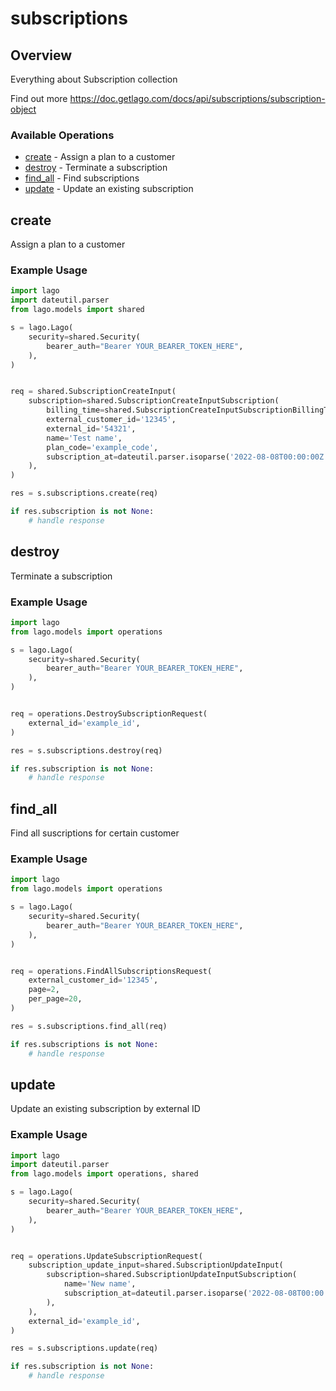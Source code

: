 # subscriptions

## Overview

Everything about Subscription collection

Find out more
<https://doc.getlago.com/docs/api/subscriptions/subscription-object>
### Available Operations

* [create](#create) - Assign a plan to a customer
* [destroy](#destroy) - Terminate a subscription
* [find_all](#find_all) - Find subscriptions
* [update](#update) - Update an existing subscription

## create

Assign a plan to a customer

### Example Usage

```python
import lago
import dateutil.parser
from lago.models import shared

s = lago.Lago(
    security=shared.Security(
        bearer_auth="Bearer YOUR_BEARER_TOKEN_HERE",
    ),
)


req = shared.SubscriptionCreateInput(
    subscription=shared.SubscriptionCreateInputSubscription(
        billing_time=shared.SubscriptionCreateInputSubscriptionBillingTimeEnum.ANNIVERSARY,
        external_customer_id='12345',
        external_id='54321',
        name='Test name',
        plan_code='example_code',
        subscription_at=dateutil.parser.isoparse('2022-08-08T00:00:00Z'),
    ),
)

res = s.subscriptions.create(req)

if res.subscription is not None:
    # handle response
```

## destroy

Terminate a subscription

### Example Usage

```python
import lago
from lago.models import operations

s = lago.Lago(
    security=shared.Security(
        bearer_auth="Bearer YOUR_BEARER_TOKEN_HERE",
    ),
)


req = operations.DestroySubscriptionRequest(
    external_id='example_id',
)

res = s.subscriptions.destroy(req)

if res.subscription is not None:
    # handle response
```

## find_all

Find all suscriptions for certain customer

### Example Usage

```python
import lago
from lago.models import operations

s = lago.Lago(
    security=shared.Security(
        bearer_auth="Bearer YOUR_BEARER_TOKEN_HERE",
    ),
)


req = operations.FindAllSubscriptionsRequest(
    external_customer_id='12345',
    page=2,
    per_page=20,
)

res = s.subscriptions.find_all(req)

if res.subscriptions is not None:
    # handle response
```

## update

Update an existing subscription by external ID

### Example Usage

```python
import lago
import dateutil.parser
from lago.models import operations, shared

s = lago.Lago(
    security=shared.Security(
        bearer_auth="Bearer YOUR_BEARER_TOKEN_HERE",
    ),
)


req = operations.UpdateSubscriptionRequest(
    subscription_update_input=shared.SubscriptionUpdateInput(
        subscription=shared.SubscriptionUpdateInputSubscription(
            name='New name',
            subscription_at=dateutil.parser.isoparse('2022-08-08T00:00:00Z'),
        ),
    ),
    external_id='example_id',
)

res = s.subscriptions.update(req)

if res.subscription is not None:
    # handle response
```
